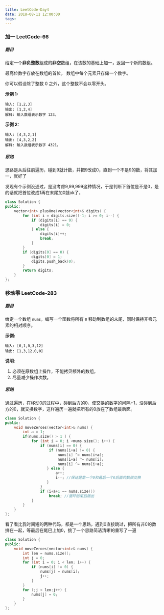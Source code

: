 ```yaml
---
title: LeetCode-Day4
date: 2018-08-11 12:00:00
tags:
---
```


### 加一 	LeetCode-66

##### 题目

给定一个**非负整数**组成的**非空**数组，在该数的基础上加一，返回一个新的数组。

最高位数字存放在数组的首位， 数组中每个元素只存储一个数字。

你可以假设除了整数 0 之外，这个整数不会以零开头。

**示例 1:**

```
输入: [1,2,3]
输出: [1,2,4]
解释: 输入数组表示数字 123。
```

**示例 2:**

```
输入: [4,3,2,1]
输出: [4,3,2,2]
解释: 输入数组表示数字 4321。
```

##### 思路

思路是从后往前遍历，碰到9就计数，并把9改成0，直到一个不是9的数，将其加一，就好了

发现有个示例没通过，是没考虑9,99,999这种情况，于是判断下首位是不是0，是的话就把首位改成1再在末尾加0就ok了。

```c++
class Solution {
public:
    vector<int> plusOne(vector<int>& digits) {
        for (int i = digits.size()-1; i >= 0; i--) {
            if (digits[i] == 9) {
                digits[i] = 0;
            } else {
                digits[i]++;
                break;
            }
        }
        if (digits[0] == 0) {
            digits[0] = 1;
            digits.push_back(0);
        }
        return digits;
    }
};
```

### 移动零 	LeetCode-283

##### 题目

给定一个数组 `nums`，编写一个函数将所有 `0` 移动到数组的末尾，同时保持非零元素的相对顺序。

**示例:**

```
输入: [0,1,0,3,12]
输出: [1,3,12,0,0]
```

**说明**:

1. 必须在原数组上操作，不能拷贝额外的数组。
2. 尽量减少操作次数。

##### 思路

通过遍历，在移动0的过程中，碰到后方的0，使交换的数字的间隔+1，没碰到后方的0，就交换数字，这样遍历一遍就把所有的0放在了数组最后面。

```c++
class Solution {
public:
    void moveZeroes(vector<int>& nums) {
        int a = 1;
        if(nums.size() > 1 ) {
            for (int i = 0; i <nums.size(); i++) {
                if (nums[i] == 0) {
                    if (nums[i+a] != 0) {
                        nums[i] ^= nums[i+a];
                        nums[i+a] ^= nums[i];
                       	nums[i] ^= nums[i+a];
                   } else {
                       a++;
                       i--; //保证是第一个0和最后一个0后面的数做交换
                   }
                } 
                if (i+a+1 == nums.size())
                    break; //循环结束后跳出
            }
        }
    }
};
```

看了看比我时间短的两种代码，都是一个思路，遇到0直接跳过，把所有非0的数排在一起，等最后在尾巴上加0，挑了一个思路简洁清晰的重写了一遍

```c++
class Solution {
public:
    void moveZeroes(vector<int>& nums) {
        int len = nums.size();
        int j = 0;
        for (int i = 0; i < len; i++) {
            if (nums[i] != 0) {
                nums[j] = nums[i];
                j++;
            }
        }
        for (;j < len;j++) {
            nums[j] = 0;
        }
    }
};
```

